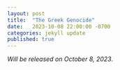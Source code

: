 ```yaml
---
layout: post
title:  "The Greek Genocide"
date:   2023-10-08 22:00:00 -0700
categories: jekyll update
published: true
---
```

*Will be released on October 8, 2023.*

